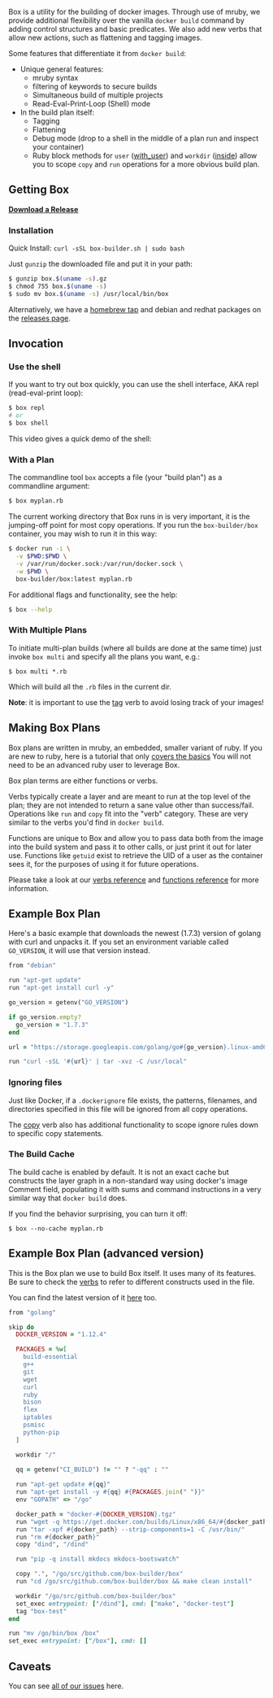 Box is a utility for the building of docker images. Through use of mruby,
we provide additional flexibility over the vanilla `docker build` command by
adding control structures and basic predicates. We also add new verbs that
allow new actions, such as flattening and tagging images.

Some features that differentiate it from `docker build`:

* Unique general features:
    * mruby syntax
    * filtering of keywords to secure builds
    * Simultaneous build of multiple projects
    * Read-Eval-Print-Loop (Shell) mode
* In the build plan itself:
    * Tagging
    * Flattening
    * Debug mode (drop to a shell in the middle of a plan run and inspect your container)
    * Ruby block methods for `user` ([with\_user](verbs/#with95user)) and `workdir` ([inside](verbs/#inside)) allow
      you to scope `copy` and `run` operations for a more obvious build plan.

## Getting Box

**[Download a Release](https://github.com/box-builder/box/releases/)**

### Installation

Quick Install: `curl -sSL box-builder.sh | sudo bash`

Just `gunzip` the downloaded file and put it in your path:

```bash
$ gunzip box.$(uname -s).gz
$ chmod 755 box.$(uname -s)
$ sudo mv box.$(uname -s) /usr/local/bin/box
```

Alternatively, we have a [homebrew tap](https://github.com/box-builder/homebrew-box)
and debian and redhat packages on the [releases page](https://github.com/box-builder/box/releases).

## Invocation

### Use the shell

If you want to try out box quickly, you can use the shell interface, AKA
repl (read-eval-print loop):


```bash
$ box repl
# or
$ box shell
```

This video gives a quick demo of the shell:

<script type="text/javascript" src="https://asciinema.org/a/c1n0h0g73f10x4cuzjf1i51vg.js" id="asciicast-c1n0h0g73f10x4cuzjf1i51vg" async></script>

### With a Plan 

The commandline tool `box` accepts a file (your "build plan") as a commandline
argument:

```bash
$ box myplan.rb
```

The current working directory that Box runs in is very important, it is the
jumping-off point for most copy operations. If you run the `box-builder/box`
container, you may wish to run it in this way:

```bash
$ docker run -i \
  -v $PWD:$PWD \
  -v /var/run/docker.sock:/var/run/docker.sock \
  -w $PWD \
  box-builder/box:latest myplan.rb
```

For additional flags and functionality, see the help:

```bash
$ box --help
```

### With Multiple Plans

To initiate multi-plan builds (where all builds are done at the same time) just
invoke `box multi` and specify all the plans you want, e.g.:

```
$ box multi *.rb
```

Which will build all the `.rb` files in the current dir.

**Note**: it is important to use the [tag](/user-guide/verbs/#tag) verb to
avoid losing track of your images!

## Making Box Plans

Box plans are written in mruby, an embedded, smaller variant of ruby. If you
are new to ruby, here is a tutorial that only [covers the basics](https://github.com/jhotta/chef-fundamentals-ja/blob/master/slides/just-enough-ruby-for-chef/01_slide.md#variables)
You will not need to be an advanced ruby user to leverage Box.

Box plan terms are either functions or verbs.

Verbs typically create a layer and are meant to run at the top level of the
plan; they are not intended to return a sane value other than success/fail.
Operations like `run` and `copy` fit into the "verb" category. These are very
similar to the verbs you'd find in `docker build`.

Functions are unique to Box and allow you to pass data both from the image into
the build system and pass it to other calls, or just print it out for later
use. Functions like `getuid` exist to retrieve the UID of a user as the
container sees it, for the purposes of using it for future operations.

Please take a look at our [verbs reference](/user-guide/verbs) and [functions
reference](/user-guide/functions) for more information.

## Example Box Plan

Here's a basic example that downloads the newest (1.7.3) version of golang with
curl and unpacks it. If you set an environment variable called
`GO_VERSION`, it will use that version instead.

```ruby
from "debian"

run "apt-get update"
run "apt-get install curl -y"

go_version = getenv("GO_VERSION")

if go_version.empty?
  go_version = "1.7.3"
end

url = "https://storage.googleapis.com/golang/go#{go_version}.linux-amd64.tar.gz"

run "curl -sSL '#{url}' | tar -xvz -C /usr/local"
```

### Ignoring files

Just like Docker, if a `.dockerignore` file exists, the patterns, filenames,
and directories specified in this file will be ignored from all copy operations.

The [copy](/user-guide/verbs/#copy) verb also has additional functionality to
scope ignore rules down to specific copy statements.

### The Build Cache

The build cache is enabled by default. It is not an exact cache but constructs
the layer graph in a non-standard way using docker's image Comment field,
populating it with sums and command instructions in a very similar way that
`docker build` does.

If you find the behavior surprising, you can turn it off:

```
$ box --no-cache myplan.rb
```


## Example Box Plan (advanced version)

This is the Box plan we use to build Box itself. It uses many of its
features. Be sure to check the [verbs](https://box-builder.github.io/box/verbs/) to
refer to different constructs used in the file.

You can find the latest version of it
[here](https://github.com/box-builder/box/blob/master/build.rb) too.

```ruby
from "golang"

skip do
  DOCKER_VERSION = "1.12.4"

  PACKAGES = %w[
    build-essential
    g++
    git
    wget
    curl
    ruby
    bison
    flex
    iptables
    psmisc
    python-pip
  ]

  workdir "/"
  
  qq = getenv("CI_BUILD") != "" ? "-qq" : ""

  run "apt-get update #{qq}"
  run "apt-get install -y #{qq} #{PACKAGES.join(" ")}"
  env "GOPATH" => "/go"

  docker_path = "docker-#{DOCKER_VERSION}.tgz"
  run "wget -q https://get.docker.com/builds/Linux/x86_64/#{docker_path}"
  run "tar -xpf #{docker_path} --strip-components=1 -C /usr/bin/"
  run "rm #{docker_path}"
  copy "dind", "/dind"

  run "pip -q install mkdocs mkdocs-bootswatch"

  copy ".", "/go/src/github.com/box-builder/box"
  run "cd /go/src/github.com/box-builder/box && make clean install"

  workdir "/go/src/github.com/box-builder/box"
  set_exec entrypoint: ["/dind"], cmd: ["make", "docker-test"]
  tag "box-test"
end

run "mv /go/bin/box /box"
set_exec entrypoint: ["/box"], cmd: []
```

## Caveats

You can see [all of our issues](https://github.com/box-builder/box/issues) here.
